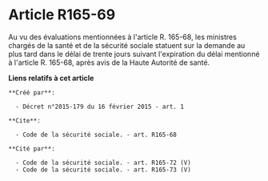 # Article R165-69

Au vu des évaluations mentionnées à l'article R. 165-68, les ministres chargés de la santé et de la sécurité sociale statuent
sur la demande au plus tard dans le délai de trente jours suivant l'expiration du délai mentionné à l'article R. 165-68,
après avis de la Haute Autorité de santé.

**Liens relatifs à cet article**

	**Créé par**:

	  - Décret n°2015-179 du 16 février 2015 - art. 1

	**Cite**:

	  - Code de la sécurité sociale. - art. R165-68

	**Cité par**:

	  - Code de la sécurité sociale. - art. R165-72 (V)
	  - Code de la sécurité sociale. - art. R165-73 (V)

